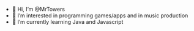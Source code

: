 - 👋 Hi, I’m @MrTowers
- 👀 I’m interested in programming games/apps and in music production
- 🌱 I’m currently learning Java and Javascript

